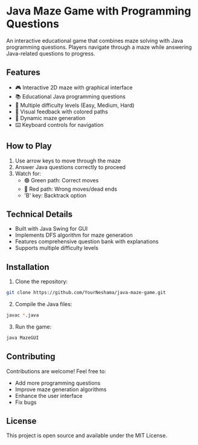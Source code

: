 # Java Maze Game with Programming Questions

An interactive educational game that combines maze solving with Java programming questions. Players navigate through a maze while answering Java-related questions to progress.

## Features

- 🎮 Interactive 2D maze with graphical interface
- 📚 Educational Java programming questions
- 🎯 Multiple difficulty levels (Easy, Medium, Hard)
- 🎨 Visual feedback with colored paths
- 🔄 Dynamic maze generation
- ⌨️ Keyboard controls for navigation

## How to Play

1. Use arrow keys to move through the maze
2. Answer Java questions correctly to proceed
3. Watch for:
   - 🟢 Green path: Correct moves
   - 🔴 Red path: Wrong moves/dead ends
   - 'B' key: Backtrack option

## Technical Details

- Built with Java Swing for GUI
- Implements DFS algorithm for maze generation
- Features comprehensive question bank with explanations
- Supports multiple difficulty levels

## Installation

1. Clone the repository:
```bash
git clone https://github.com/YourNeshama/java-maze-game.git
```

2. Compile the Java files:
```bash
javac *.java
```

3. Run the game:
```bash
java MazeGUI
```

## Contributing

Contributions are welcome! Feel free to:
- Add more programming questions
- Improve maze generation algorithms
- Enhance the user interface
- Fix bugs

## License

This project is open source and available under the MIT License. 